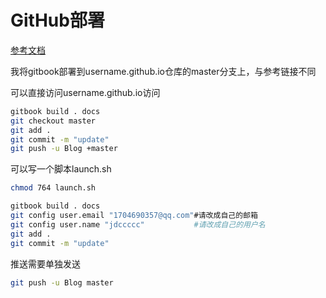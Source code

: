 # GitHub部署

[参考文档](http://ypeng.me/%E7%94%A8gitbook%E7%BB%84%E7%BB%87%E6%96%87%E6%A1%A3%E5%B9%B6%E5%B1%95%E7%A4%BA%E5%88%B0github%E7%9A%84pages%E4%B8%AD)

我将gitbook部署到username.github.io仓库的master分支上，与参考链接不同

可以直接访问username.github.io访问

```sh
gitbook build . docs
git checkout master
git add .
git commit -m "update"
git push -u Blog +master
```

可以写一个脚本launch.sh

```sh
chmod 764 launch.sh
```

```sh
gitbook build . docs
git config user.email "1704690357@qq.com"#请改成自己的邮箱
git config user.name "jdccccc"			 #请改成自己的用户名
git add .
git commit -m "update"
```

推送需要单独发送

```sh
git push -u Blog master
```

